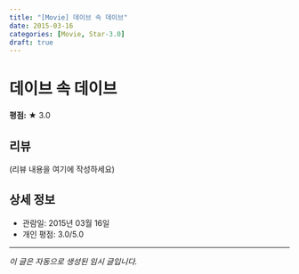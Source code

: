 ```yaml
---
title: "[Movie] 데이브 속 데이브"
date: 2015-03-16
categories: [Movie, Star-3.0]
draft: true
---
```


# 데이브 속 데이브

**평점:** ★ 3.0

## 리뷰

(리뷰 내용을 여기에 작성하세요)

## 상세 정보

- 관람일: 2015년 03월 16일
- 개인 평점: 3.0/5.0

---

*이 글은 자동으로 생성된 임시 글입니다.*

